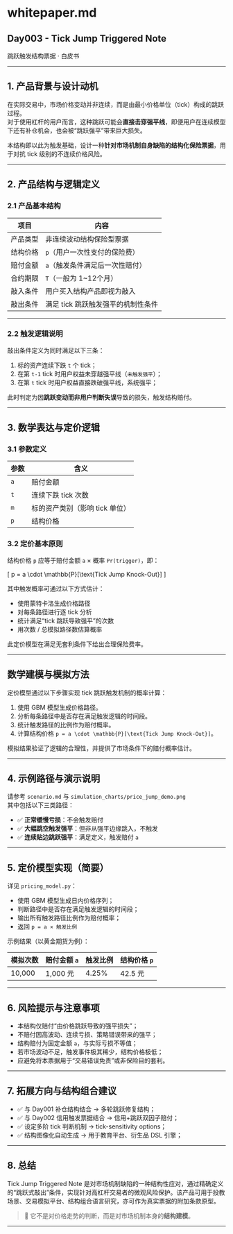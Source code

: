# whitepaper.md

## Day003 - Tick Jump Triggered Note  
跳跃触发结构票据 · 白皮书

---

## 1. 产品背景与设计动机

在实际交易中，市场价格变动并非连续，而是由最小价格单位（tick）构成的跳跃过程。  
对于使用杠杆的用户而言，这种跳跃可能会**直接击穿强平线**，即便用户在连续模型下还有补仓机会，也会被“跳跃强平”带来巨大损失。

本结构即以此为触发基础，设计一种**针对市场机制自身缺陷的结构化保险票据**，用于对抗 tick 级别的不连续价格风险。

---

## 2. 产品结构与逻辑定义

### 2.1 产品基本结构

| 项目         | 内容                                     |
|--------------|------------------------------------------|
| 产品类型     | 非连续波动结构保险型票据                 |
| 结构价格     | `p`（用户一次性支付的保险费）            |
| 赔付金额     | `a`（触发条件满足后一次性赔付）          |
| 合约期限     | `T`（一般为 1~12个月）                   |
| 敲入条件     | 用户买入结构产品即视为敲入               |
| 敲出条件     | 满足 tick 跳跃触发强平的机制性条件       |

---

### 2.2 触发逻辑说明

敲出条件定义为同时满足以下三条：

1. 标的资产连续下跌 `t` 个 tick；
2. 在第 `t-1` tick 时用户权益未穿越强平线（`未触发强平`）；
3. 在第 `t` tick 时用户权益直接跌破强平线，系统强平；

此时判定为因**跳跃变动而非用户判断失误**导致的损失，触发结构赔付。

---

## 3. 数学表达与定价逻辑

### 3.1 参数定义

| 参数 | 含义                       |
|------|----------------------------|
| `a`  | 赔付金额                   |
| `t`  | 连续下跌 tick 次数         |
| `m`  | 标的资产类别（影响 tick 单位） |
| `p`  | 结构价格                   |

### 3.2 定价基本原则

结构价格 `p` 应等于赔付金额 `a` × 概率 `Pr(trigger)`，即：

\[
p = a \cdot \mathbb{P}[\text{Tick Jump Knock-Out}]
\]

其中触发概率可通过以下方式估计：

- 使用蒙特卡洛生成价格路径
- 对每条路径进行逐 tick 分析
- 统计满足“tick 跳跃导致强平”的次数
- 用次数 / 总模拟路径数估算概率

此定价模型在满足无套利条件下给出合理保险费率。

---

## 数学建模与模拟方法

定价模型通过以下步骤实现 tick 跳跃触发机制的概率计算：

1. 使用 GBM 模型生成价格路径。
2. 分析每条路径中是否存在满足触发逻辑的时间段。
3. 统计触发路径的比例作为赔付概率。
4. 计算结构价格 `p = a \cdot \mathbb{P}[\text{Tick Jump Knock-Out}]`。

模拟结果验证了逻辑的合理性，并提供了市场条件下的赔付概率估计。

---

## 4. 示例路径与演示说明

请参考 `scenario.md` 与 `simulation_charts/price_jump_demo.png`  
其中包括以下三类路径：

- ✅ **正常缓慢亏损**：不会触发赔付
- ✅ **大幅跳空触发强平**：但非从强平边缘跳入，不触发
- ✅ **连续贴边跳跃强平**：满足定义，触发赔付 `a`

---

## 5. 定价模型实现（简要）

详见 `pricing_model.py`：

- 使用 GBM 模型生成日内价格序列；
- 判断路径中是否存在满足触发逻辑的时间段；
- 输出所有触发路径比例作为赔付概率；
- 返回 `p = a × 触发比例`

示例结果（以黄金期货为例）：

| 模拟次数 | 赔付金额 `a` | 触发比例 | 结构价格 `p` |
|----------|---------------|-----------|---------------|
| 10,000   | 1,000 元      | 4.25%     | 42.5 元       |

---

## 6. 风险提示与注意事项

- 本结构仅赔付“由价格跳跃导致的强平损失”；
- 不赔付因高波动、连续亏损、策略错误带来的强平；
- 结构赔付为固定金额 `a`，与实际亏损不等值；
- 若市场波动不足，触发事件极其稀少，结构价格极低；
- 应避免将本票据用于“交易错误免责”或非保险目的套利。

---

## 7. 拓展方向与结构组合建议

- ✅ 与 Day001 补仓结构结合 → 多轮跳跃修复结构；
- ✅ 与 Day002 信用触发票据结合 → 信用+跳跃双因子赔付；
- ✅ 设定多阶 tick 判断机制 → tick-sensitivity options；
- ✅ 结构图像化自动生成 → 用于教育平台、衍生品 DSL 引擎；

---

## 8. 总结

Tick Jump Triggered Note 是对市场机制缺陷的一种结构性应对，通过精确定义的“跳跃式敲出”条件，实现针对高杠杆交易者的微观风险保护。该产品可用于投教场景、交易模拟平台、结构组合语言研究，亦可作为真实票据的附加条款原型。

> 🎯 它不是对价格走势的判断，而是对市场机制本身的**结构建模**。

---
